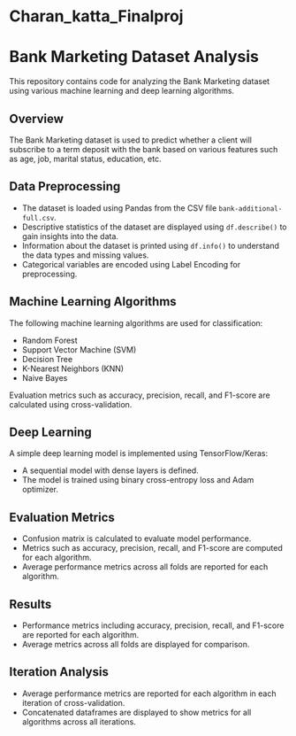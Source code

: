 # Charan_katta_Finalproj
# Bank Marketing Dataset Analysis

This repository contains code for analyzing the Bank Marketing dataset using various machine learning and deep learning algorithms.

## Overview

The Bank Marketing dataset is used to predict whether a client will subscribe to a term deposit with the bank based on various features such as age, job, marital status, education, etc.

## Data Preprocessing

- The dataset is loaded using Pandas from the CSV file `bank-additional-full.csv`.
- Descriptive statistics of the dataset are displayed using `df.describe()` to gain insights into the data.
- Information about the dataset is printed using `df.info()` to understand the data types and missing values.
- Categorical variables are encoded using Label Encoding for preprocessing.

## Machine Learning Algorithms

The following machine learning algorithms are used for classification:

- Random Forest
- Support Vector Machine (SVM)
- Decision Tree
- K-Nearest Neighbors (KNN)
- Naive Bayes

Evaluation metrics such as accuracy, precision, recall, and F1-score are calculated using cross-validation.

## Deep Learning

A simple deep learning model is implemented using TensorFlow/Keras:

- A sequential model with dense layers is defined.
- The model is trained using binary cross-entropy loss and Adam optimizer.

## Evaluation Metrics

- Confusion matrix is calculated to evaluate model performance.
- Metrics such as accuracy, precision, recall, and F1-score are computed for each algorithm.
- Average performance metrics across all folds are reported for each algorithm.


## Results

- Performance metrics including accuracy, precision, recall, and F1-score are reported for each algorithm.
- Average metrics across all folds are displayed for comparison.

## Iteration Analysis

- Average performance metrics are reported for each algorithm in each iteration of cross-validation.
- Concatenated dataframes are displayed to show metrics for all algorithms across all iterations.


